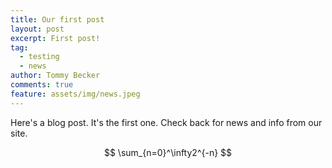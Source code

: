 ```yaml
---
title: Our first post
layout: post
excerpt: First post!
tag:
  - testing
  - news
author: Tommy Becker
comments: true
feature: assets/img/news.jpeg
---
```


Here's a blog post. It's the first one. Check back for news and info from our site.

$$ \sum_{n=0}^\infty2^{-n} $$
